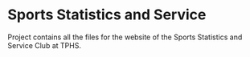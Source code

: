 # Sports Statistics and Service
Project contains all the files for the website of the Sports Statistics and Service Club at TPHS.
